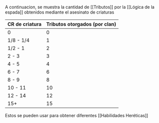 A continuacion, se muestra la cantidad de [[Tributos]] por la [[Lógica de la espada]] obtenidos mediante el asesinato de criaturas

| CR de criatura | Tributos otorgados (por clan) |
| -------------- | ----------------------------- |
| 0              | 0                             |
| 1/8 - 1/4      | 1                             |
| 1/2 - 1        | 2                             |
| 2 - 3          | 3                             |
| 4 - 5          | 4                             |
| 6 - 7          | 6                             |
| 8 - 9          | 8                             |
| 10 - 11        | 10                            |
| 12 - 14        | 12                            |
| 15+            | 15                            |

Estos se pueden usar para obtener diferentes [[Habilidades Heréticas]]